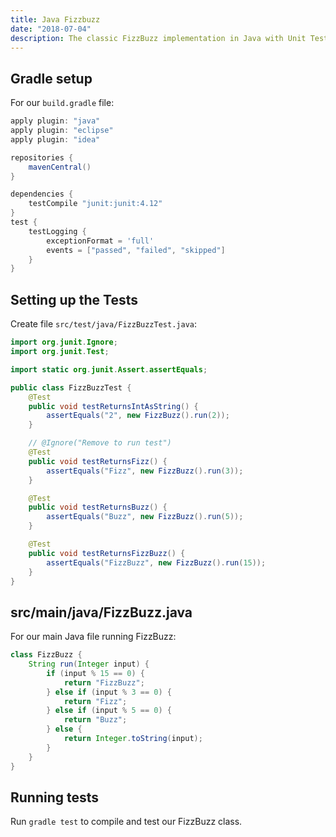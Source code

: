 ```yaml
---
title: Java Fizzbuzz
date: "2018-07-04"
description: The classic FizzBuzz implementation in Java with Unit Testing.
---
```


## Gradle setup

For our `build.gradle` file:

```gradle
apply plugin: "java"
apply plugin: "eclipse"
apply plugin: "idea"

repositories {
    mavenCentral()
}

dependencies {
    testCompile "junit:junit:4.12"
}
test {
    testLogging {
        exceptionFormat = 'full'
        events = ["passed", "failed", "skipped"]
    }
}
```

## Setting up the Tests

Create file `src/test/java/FizzBuzzTest.java`:

```java
import org.junit.Ignore;
import org.junit.Test;

import static org.junit.Assert.assertEquals;

public class FizzBuzzTest {
    @Test
    public void testReturnsIntAsString() {
        assertEquals("2", new FizzBuzz().run(2));
    }

    // @Ignore("Remove to run test")
    @Test
    public void testReturnsFizz() {
        assertEquals("Fizz", new FizzBuzz().run(3));
    }

    @Test
    public void testReturnsBuzz() {
        assertEquals("Buzz", new FizzBuzz().run(5));
    }

    @Test
    public void testReturnsFizzBuzz() {
        assertEquals("FizzBuzz", new FizzBuzz().run(15));
    }
}
```

## src/main/java/FizzBuzz.java

For our main Java file running FizzBuzz:

```java
class FizzBuzz {
    String run(Integer input) {
        if (input % 15 == 0) {
            return "FizzBuzz";
        } else if (input % 3 == 0) {
            return "Fizz";
        } else if (input % 5 == 0) {
            return "Buzz";
        } else {
            return Integer.toString(input);
        }
    }
}
```

## Running tests

Run `gradle test` to compile and test our FizzBuzz class.
